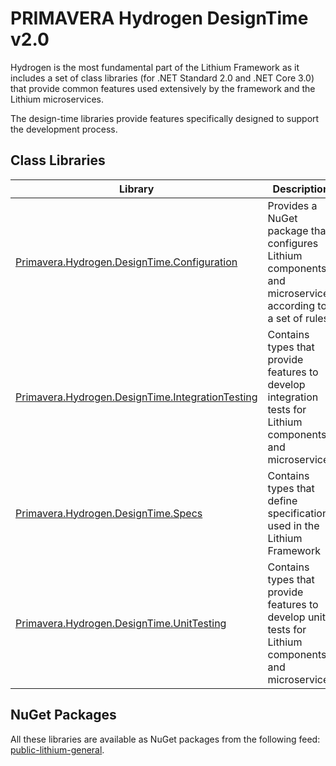 # PRIMAVERA Hydrogen DesignTime v2.0

Hydrogen is the most fundamental part of the Lithium Framework as it includes a set of class libraries (for .NET Standard 2.0 and .NET Core 3.0) that provide common features used extensively by the framework and the Lithium microservices.

The design-time libraries provide features specifically designed to support the development process.

## Class Libraries

| Library | Description |
| - | - |
| [Primavera.Hydrogen.DesignTime.Configuration](./Configuration.md) | Provides a NuGet package that configures Lithium components and microservices according to a set of rules |
| [Primavera.Hydrogen.DesignTime.IntegrationTesting](./IntegrationTesting.md) | Contains types that provide features to develop integration tests for Lithium components and microservices |
| [Primavera.Hydrogen.DesignTime.Specs](./Specs.md) | Contains types that define specifications used in the Lithium Framework |
| [Primavera.Hydrogen.DesignTime.UnitTesting](./UnitTesting.md) | Contains types that provide features to develop unit tests for Lithium components and microservices |

## NuGet Packages

All these libraries are available as NuGet packages from the following feed: [public-lithium-general](http://nuget.primaverabss.com:82/feeds/public-lithium-general).
